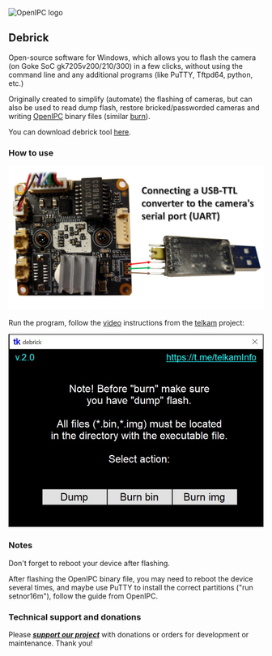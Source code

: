 ![OpenIPC logo][logo]

## Debrick

Open-source software for Windows, which allows you to flash the camera (on Goke SoC gk7205v200/210/300) in a few clicks, without using the command line and any additional programs (like PuTTY, Tftpd64, python, etc.)

Originally сreated to simplify (automate) the flashing of cameras, but can also be used to read dump flash, restore bricked/passworded cameras and writing [OpenIPC](https://openipc.org/) binary files (similar [burn](https://github.com/OpenIPC/burn)).

You can download debrick tool [here](https://github.com/OpenIPC/debrick/releases/tag/latest).

### How to use 

![](connection.jpg)

Run the program, follow the [video](https://www.youtube.com/watch?v=WQcVlOOUAro&t=111s) instructions from the [telkam](https://t.me/telkamInfo) project:

![](form.jpg)

### Notes 

Don't forget to reboot your device after flashing.

After flashing the OpenIPC binary file, you may need to reboot the device several times, and maybe use PuTTY to install the correct partitions ("run setnor16m"), follow the guide from OpenIPC.

### Technical support and donations

Please **_[support our project](https://openipc.org/support-open-source)_** with donations or orders for development or maintenance. Thank you!

[logo]: https://openipc.org/assets/openipc-logo-black.svg
